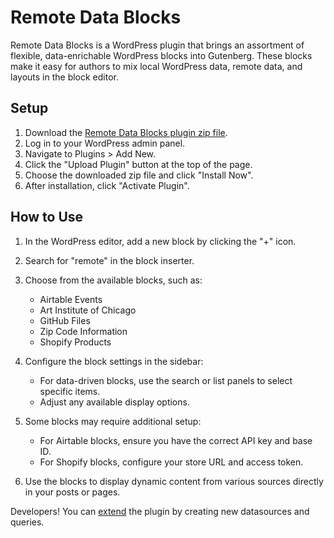 # Remote Data Blocks

Remote Data Blocks is a WordPress plugin that brings an assortment of flexible, data-enrichable WordPress blocks into Gutenberg. These blocks make it easy for authors to mix local WordPress data, remote data, and layouts in the block editor.

## Setup

1. Download the [Remote Data Blocks plugin zip file](https://github.com/Automattic/remote-data-blocks/releases/latest/download/remote-data-blocks.zip).
2. Log in to your WordPress admin panel.
3. Navigate to Plugins > Add New.
4. Click the "Upload Plugin" button at the top of the page.
5. Choose the downloaded zip file and click "Install Now".
6. After installation, click "Activate Plugin".

## How to Use

1. In the WordPress editor, add a new block by clicking the "+" icon.
2. Search for "remote" in the block inserter.
3. Choose from the available blocks, such as:

   - Airtable Events
   - Art Institute of Chicago
   - GitHub Files
   - Zip Code Information
   - Shopify Products

4. Configure the block settings in the sidebar:

   - For data-driven blocks, use the search or list panels to select specific items.
   - Adjust any available display options.

5. Some blocks may require additional setup:

   - For Airtable blocks, ensure you have the correct API key and base ID.
   - For Shopify blocks, configure your store URL and access token.

6. Use the blocks to display dynamic content from various sources directly in your posts or pages.

Developers! You can [extend](docs/extending.md) the plugin by creating new datasources and queries.
